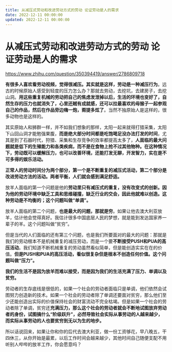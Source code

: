 ```yaml
---
title: 从减压式劳动和改进劳动方式的劳动 论证劳动是人的需求
date: 2022-12-11 00:00:00
updated: 2022-12-11 00:00:00
---
```


# 从减压式劳动和改进劳动方式的劳动 论证劳动是人的需求

https://www.zhihu.com/question/350394419/answer/2786809718

**有很多人喜欢看劳动视频，觉得很减压。其实就是这样，劳动是一种减压行为**。远古的时候原始人感受到轻度的压力怎么办？那就去劳动，去挖坑，去建房子，去挖山洞。**用这些重复机械的劳动把自己的焦虑发泄掉以后，生活的环境也变好了，自然生存的压力也就消失了，心里还贼有成就感，还可以拉最喜欢的母猴子一起参观自己的作品，然后在作品旁边嗨一炮，甭提多炫了**。当然不独原始人是这样的，很多动物也是这样的。

其实原始人和狮群一样，并不如我们想象的那样，太阳一起来就得打猎采集，太阳下山回山洞才能勉强果腹，**而是绝大部分时间都是吃饱喝足没办法打发的时间**，尤其是到了石器时代，狩猎、采集和生存竞争的效率都提高太多了，**人面临的最大问题就是低下的生殖能力和各类疾病，而不是在食物上抢不过其他物种。在这种情况下，劳动既可以缓解压力，也可以改善环境，还能打发无聊，开发智力，实在是不可多得的娱乐活动。**

**正常人的劳动时间分为两个部分，第一个是不断重复的减压式活动，第二个部分是改进劳动方法的活动。两者平衡，人们就会感到满足舒适。**

放羊人面临的第一个问题是他的**劳动里只有减压式的重复，没有改变式的创新。因为他的劳动环境中缺乏工具和思维碰撞，缺乏行业的交会，因此他就难以创造。这种劳动是不均衡的；这个问题叫做“单调”。**

放羊人面临的第二个问题，**也是最大的问题，那就是穷**。如果让他去澳大利亚放羊，估计他会觉得真好。我估计很多中国底层人民的梦想，就是能到发达国家养一辈子的羊。这个问题叫做“贫穷”。

但是当代的人们面临的还有第三个问题，也是我们所要面对的最大的问题：那就是我们的劳动根本不是机械重复的减压劳动，而是一个要**不断接受PUSH和PUA的高压活动**。我们知道不断机械重复的劳动虽然看似简单，但是能创造实实在在的价值。**但是PUSH和PUA的高压活动，看似很复杂但是根本不创造任何价值。这个问题叫做“压力”。**

**我们的生活不是因为放羊而难以接受，而是因为我们的生活充满了压力、单调以及贫穷。**

劳动者的生存底线是很低的，如果一个社会的劳动者面临只是单调，他们依然会试图努力创造新的技术。如果一个社会的劳动者除了单调还要面对贫穷，那么他们至少还能创造出实际的价值保持社会的财富流动不完全枯竭。但是如果一个社会的劳动者除了单调，贫穷还**充满压力，那么这个社会的劳动者就会不断地试图放弃劳动者的身份，试图搞什么“阶级跃升”，必然导致社会实际从事劳动的人越来越少，而实际从事劳动的人也要贫穷到无以为生的地步。**

所以话说回来，如果让你和你的后代去澳大利亚，做一份工资够花，早八晚五，干四休三，从你开始是最累，以后工作时间会越来越少，其他时间自己随便支配不用听别人哔哔的放羊工作，你会愿意吗？

